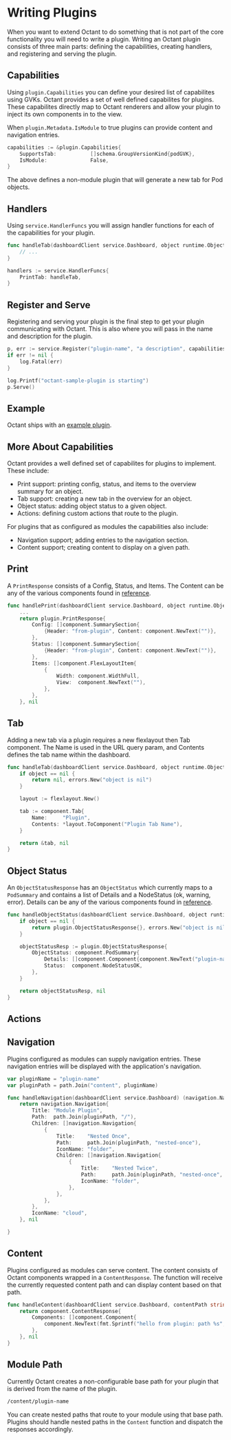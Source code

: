 # Writing Plugins

When you want to extend Octant to do something that is not part of the core functionality you will need to write a plugin. Writing an Octant plugin consists of three main parts: defining the capabilities, creating handlers, and registering and serving the plugin.

## Capabilities

Using `plugin.Capabilities` you can define your desired list of capabilites using GVKs. Octant provides a set of well defined capabilites for plugins. These capabilites directly map to Octant renderers and allow your plugin to inject its own components in to the view.

When `plugin.Metadata.IsModule` to true plugins can provide content and navigation entries.

```go
capabilities := &plugin.Capabilities{
	SupportsTab:           []schema.GroupVersionKind{podGVK},
	IsModule:              False,
}
```

The above defines a non-module plugin that will generate a new tab for Pod objects.

## Handlers

Using `service.HandlerFuncs` you will assign handler functions for each of the capabilities for your plugin.

```go
func handleTab(dashboardClient service.Dashboard, object runtime.Object) (*component.Tab, error) {
	// ...
}

handlers := service.HandlerFuncs{
	PrintTab: handleTab,
}
```

## Register and Serve

Registering and serving your plugin is the final step to get your plugin communicating with Octant. This is also where you
will pass in the name and description for the plugin.

```go
p, err := service.Register("plugin-name", "a description", capabilities, handlers)
if err != nil {
	log.Fatal(err)
}

log.Printf("octant-sample-plugin is starting")
p.Serve()
```


## Example

Octant ships with an [example plugin](https://github.com/vmware-tanzu/octant/blob/master/cmd/octant-sample-plugin/main.go).

## More About Capabilities

Octant provides a well defined set of capabilites for plugins to implement. These include:

* Print support: printing config, status, and items to the overview summary for an object.
* Tab support: creating a new tab in the overview for an object.
* Object status: adding object status to a given object.
* Actions: defining custom actions that route to the plugin.

For plugins that as configured as modules the capabilities also include:

* Navigation support; adding entries to the navigation section.
* Content support; creating content to display on a given path.

## Print

A `PrintResponse` consists of a Config, Status, and Items. The Content can be any of the various components found in [reference](/docs/reference).

```go
func handlePrint(dashboardClient service.Dashboard, object runtime.Object) (*plugin.PrintResponse, error) {
	...
	return plugin.PrintResponse{
		Config: []component.SummarySection{
			{Header: "from-plugin", Content: component.NewText("")},
		},
		Status: []component.SummarySection{
			{Header: "from-plugin", Content: component.NewText("")},
		},
		Items: []component.FlexLayoutItem{
			{
				Width: component.WidthFull,
				View:  component.NewText(""),
			},
		},
	}, nil
```

## Tab

Adding a new tab via a plugin requires a new flexlayout then Tab component. The Name is used in the URL query param, and Contents defines the tab name within the dashboard.

```go
func handleTab(dashboardClient service.Dashboard, object runtime.Object) (*component.Tab, error) {
	if object == nil {
		return nil, errors.New("object is nil")
	}

	layout := flexlayout.New()

	tab := component.Tab{
		Name:     "Plugin",
		Contents: *layout.ToComponent("Plugin Tab Name"),
	}

	return &tab, nil
}
```

## Object Status

An `ObjectStatusResponse` has an `ObjectStatus` which currently maps to a `PodSummary` and contains a list of Details and a NodeStatus (ok, warning, error). Details can be any of the various components found in [reference](/docs/reference).

```go
func handleObjectStatus(dashboardClient service.Dashboard, object runtime.Object) (plugin.ObjectStatusResponse, error) {
	if object == nil {
		return plugin.ObjectStatusResponse{}, errors.New("object is nil")
	}

	objectStatusResp := plugin.ObjectStatusResponse{
		ObjectStatus: component.PodSummary{
			Details: []component.Component{component.NewText("plugin-name: added status")},
			Status:  component.NodeStatusOK,
		},
	}

	return objectStatusResp, nil
}
```

## Actions

## Navigation

Plugins configured as modules can supply navigation entries. These navigation entries will be displayed with the application's
navigation.

```go
var pluginName = "plugin-name"
var pluginPath = path.Join("content", pluginName)

func handleNavigation(dashboardClient service.Dashboard) (navigation.Navigation, error) {
	return navigation.Navigation{
		Title: "Module Plugin",
		Path:  path.Join(pluginPath, "/"),
		Children: []navigation.Navigation{
			{
				Title:    "Nested Once",
				Path:     path.Join(pluginPath, "nested-once"),
				IconName: "folder",
				Children: []navigation.Navigation{
					{
						Title:    "Nested Twice",
						Path:     path.Join(pluginPath, "nested-once", "nested-twice"),
						IconName: "folder",
					},
				},
			},
		},
		IconName: "cloud",
	}, nil

}
```

## Content

Plugins configured as modules can serve content. The content consists of Octant components wrapped in a `ContentResponse`.
The function will receive the currently requested content path and can display content based on that path. 

```go
func handleContent(dashboardClient service.Dashboard, contentPath string) (component.ContentResponse, error) {
	return component.ContentResponse{
		Components: []component.Component{
			component.NewText(fmt.Sprintf("hello from plugin: path %s", contentPath)),
		},
	}, nil
}
```

## Module Path

Currently Octant creates a non-configurable base path for your plugin that is derived from the name of the plugin.

```sh
/content/plugin-name
```

You can create nested paths that route to your module using that base path. Plugins should handle nested paths in the `Content` function and dispatch the responses accordingly.
